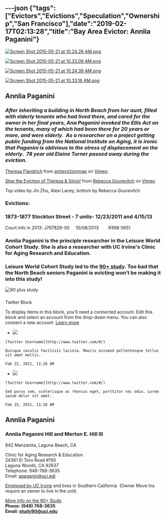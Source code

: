 ---json
{"tags":["Evictors","Evictions","Speculation","Ownership","San Francisco"],"date":"2019-02-17T02:13:28","title":"Bay Area Evictor: Annlia Paganini"}
---

[![Screen Shot 2015-05-21 at 10.24.26 AM.png](https://images.squarespace-cdn.com/content/v1/52b7d7a6e4b0b3e376ac8ea2/1432229267075-GSO8AUNGFB0IN9H8MPGY/ke17ZwdGBToddI8pDm48kIxDPgjj0BBwkSedPL5agD9Zw-zPPgdn4jUwVcJE1ZvWhcwhEtWJXoshNdA9f1qD7a3IG1vtna7BEUjBtarIuos5FZXPTWAI3fC_Dn7e8QTDd55N0AuwcWHpjsFPk6YXAA/Screen+Shot+2015-05-21+at+10.24.26+AM.png)](https://images.squarespace-cdn.com/content/v1/52b7d7a6e4b0b3e376ac8ea2/1432229267075-GSO8AUNGFB0IN9H8MPGY/ke17ZwdGBToddI8pDm48kIxDPgjj0BBwkSedPL5agD9Zw-zPPgdn4jUwVcJE1ZvWhcwhEtWJXoshNdA9f1qD7a3IG1vtna7BEUjBtarIuos5FZXPTWAI3fC_Dn7e8QTDd55N0AuwcWHpjsFPk6YXAA/Screen+Shot+2015-05-21+at+10.24.26+AM.png) 

[![Screen Shot 2015-05-21 at 10.33.09 AM.png](https://images.squarespace-cdn.com/content/v1/52b7d7a6e4b0b3e376ac8ea2/1432229614413-LOEB7RWBVNF5BFW9KIOB/ke17ZwdGBToddI8pDm48kJJOK0KA0RqD6XeusvmDgSxZw-zPPgdn4jUwVcJE1ZvWQUxwkmyExglNqGp0IvTJZUJFbgE-7XRK3dMEBRBhUpx84bBr0NkPhsU9zG4_47q-cvHL7ZTZpzkklix2JOdxYxXXaFOTjrcTDgxpzcd-tpQ/Screen+Shot+2015-05-21+at+10.33.09+AM.png)](https://images.squarespace-cdn.com/content/v1/52b7d7a6e4b0b3e376ac8ea2/1432229614413-LOEB7RWBVNF5BFW9KIOB/ke17ZwdGBToddI8pDm48kJJOK0KA0RqD6XeusvmDgSxZw-zPPgdn4jUwVcJE1ZvWQUxwkmyExglNqGp0IvTJZUJFbgE-7XRK3dMEBRBhUpx84bBr0NkPhsU9zG4_47q-cvHL7ZTZpzkklix2JOdxYxXXaFOTjrcTDgxpzcd-tpQ/Screen+Shot+2015-05-21+at+10.33.09+AM.png) 

[![Screen Shot 2015-05-21 at 10.24.39 AM.png](https://images.squarespace-cdn.com/content/v1/52b7d7a6e4b0b3e376ac8ea2/1432229267002-T34EY681WUDBYUZU14YI/ke17ZwdGBToddI8pDm48kGakC9i2fAfK9DfTTaTjvxlZw-zPPgdn4jUwVcJE1ZvWhcwhEtWJXoshNdA9f1qD7aWTft8W2mJ3MMBYfzdTZ2xSgriiIn1QqErPaTxzHcvgmS7ExQNTY8T7EhsnDVYt5w/Screen+Shot+2015-05-21+at+10.24.39+AM.png)](https://images.squarespace-cdn.com/content/v1/52b7d7a6e4b0b3e376ac8ea2/1432229267002-T34EY681WUDBYUZU14YI/ke17ZwdGBToddI8pDm48kGakC9i2fAfK9DfTTaTjvxlZw-zPPgdn4jUwVcJE1ZvWhcwhEtWJXoshNdA9f1qD7aWTft8W2mJ3MMBYfzdTZ2xSgriiIn1QqErPaTxzHcvgmS7ExQNTY8T7EhsnDVYt5w/Screen+Shot+2015-05-21+at+10.24.39+AM.png) 

[![Screen Shot 2015-05-21 at 10.33.16 AM.png](https://images.squarespace-cdn.com/content/v1/52b7d7a6e4b0b3e376ac8ea2/1432229614347-MBD2XTUI7NIDPY1RPSSI/ke17ZwdGBToddI8pDm48kKFTDLoMKjHnoRZUW_0iipdZw-zPPgdn4jUwVcJE1ZvWQUxwkmyExglNqGp0IvTJZUJFbgE-7XRK3dMEBRBhUpzEFDnB8zFySXto_2Q5VUBIoGVE7qBc_RfEd6LJzYu05d1Ri4aVFcm_t3x8emYd3VY/Screen+Shot+2015-05-21+at+10.33.16+AM.png)](https://images.squarespace-cdn.com/content/v1/52b7d7a6e4b0b3e376ac8ea2/1432229614347-MBD2XTUI7NIDPY1RPSSI/ke17ZwdGBToddI8pDm48kKFTDLoMKjHnoRZUW_0iipdZw-zPPgdn4jUwVcJE1ZvWQUxwkmyExglNqGp0IvTJZUJFbgE-7XRK3dMEBRBhUpzEFDnB8zFySXto_2Q5VUBIoGVE7qBc_RfEd6LJzYu05d1Ri4aVFcm_t3x8emYd3VY/Screen+Shot+2015-05-21+at+10.33.16+AM.png) 

**Annlia Paganini**
-------------------

### _After inheriting a building in North Beach from her aunt, filled with elderly tenants who had lived there, and cared for the owner in her final years, Ana Paganini invoked the Ellis Act on the tenants, many of which had been there for 20 years or more, and were elderly.  As a researcher on a project getting public funding from the National Institute on Aging, it is ironic that Paganini is oblivious to the stress of displacement on the elderly.  78 year old Elaine Turner passed away during the eviction._

[Theresa Flandrich](https://vimeo.com/133792848) from [antievictionmap](https://vimeo.com/user30451938) on [Vimeo](https://vimeo.com).

[Stop the Eviction of Theresa & Silvio!](https://vimeo.com/136447144) from [Rebecca Gourevitch](https://vimeo.com/user34136184) on [Vimeo](https://vimeo.com).

Top video by Jin Zhu, Alexi Lacey; bottom by Rebecca Gourevitch

### Evictions:

### 1873-1877 Stockton Street - 7 units- 12/23/2011 and 4/15/13

Court info in 2013: J767826-00     10/08/2013        K998 0651

### Annlia Paganini is the principle researcher in the Leisure World Cohort Study. She is also a researcher with UC Irvine's Clinic for Aging Research and Education.

### Leisure World Cohort Study led to the [90+ study](http://www.mind.uci.edu/research/90plus-study/). Too bad that the North Beach seniors Paganini is evicting won’t be making it into this study!

![90 plus study](https://images.squarespace-cdn.com/content/v1/52b7d7a6e4b0b3e376ac8ea2/1432230190547-5NX3XRKHSTRYL4GEAV7B/ke17ZwdGBToddI8pDm48kNCc_7uiaiYdS1Tjz5VDcUVZw-zPPgdn4jUwVcJE1ZvWEtT5uBSRWt4vQZAgTJucoTqqXjS3CfNDSuuf31e0tVFyLq6bZi0gfi1QN6_0mWuSfcb3dT1y5n8xtzgU-tfsiltO8nJtk629tZGIWiyY3XQ/90+plus+study)

  

###   

Twitter Block

To display items in this block, you'll need a connected account. Edit this block and select an account from the drop-down menu. You can also connect a new account. [Learn more](https://support.squarespace.com/hc/articles/205814418)

*    [![](https://assets.squarespace.com/universal/images-v6/configuration/placeholder/1x1-image-1-half-color.jpg)](http://www.twitter.com/#/) 
    
    [Twitter Username](http://www.twitter.com/#/)
    
    Quisque iaculis facilisis lacinia. Mauris euismod pellentesque tellus sit amet mollis.
    
    Feb 22, 2021, 11:26 AM
    
*    [![](https://assets.squarespace.com/universal/images-v6/configuration/placeholder/1x1-image-1-half-color.jpg)](http://www.twitter.com/#/) 
    
    [Twitter Username](http://www.twitter.com/#/)
    
    Sed purus sem, scelerisque ac rhoncus eget, porttitor nec odio. Lorem ipsum dolor sit amet.
    
    Feb 15, 2021, 11:26 AM
    

**Annlia Paganini**
-------------------

### **Annlia Paganini Hill and Merton E. Hill III**

842 Manzanita, Laguna Beach, CA

Clinic for Aging Research & Education  
24361 El Toro Road #150  
Laguna Woods, CA 92637  
Telephone: 949-768-3635  
Email: apaganin@uci.edi

[Employed by UC Irvine](http://faculty.sites.uci.edu/apaganin/) and lives in Southern California  (Owner Move Ins require an owner to live in the unit)

[More info on the 90+ Study](http://www.mind.uci.edu/research/90plus-study/)  
**Phone: (949) 768-3635**   
**Email: study90@uci.edu**
